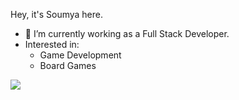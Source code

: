 Hey, it's Soumya here.

- 🔭 I’m currently working as a Full Stack Developer.
- Interested in:
  - Game Development
  - Board Games

<img src="https://github-readme-stats.vercel.app/api?username=ssn34&&show_icons=true&theme=onedark" />
